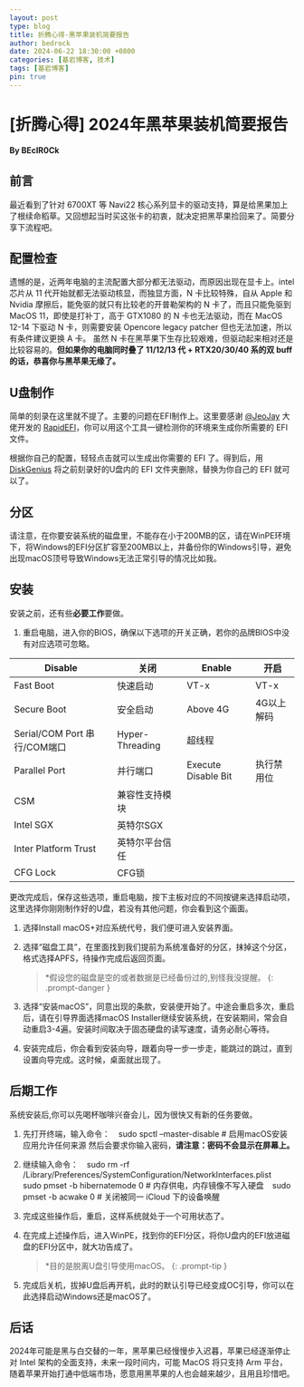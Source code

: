 ```yaml
---
layout: post
type: blog
title: 折腾心得-黑苹果装机简要报告
author: bedrock
date: 2024-06-22 18:30:00 +0800
categories: [基岩博客, 技术]
tags: [基岩博客]
pin: true
---
```


# [折腾心得] 2024年黑苹果装机简要报告
**By BEclR0Ck**

## 前言
最近看到了针对 6700XT 等 Navi22 核心系列显卡的驱动支持，算是给黑果加上了根续命稻草。又回想起当时买这张卡的初衷，就决定把黑苹果捡回来了。简要分享下流程吧。

## 配置检查
遗憾的是，近两年电脑的主流配置大部分都无法驱动，而原因出现在显卡上。intel 芯片从 11 代开始就都无法驱动核显，而独显方面，N 卡比较特殊，自从 Apple 和 Nvidia 摩擦后，能免驱的就只有比较老的开普勒架构的 N 卡了，而且只能免驱到 MacOS 11，即使是打补丁，高于 GTX1080 的 N 卡也无法驱动，而在 MacOS 12-14 下驱动 N 卡，则需要安装 Opencore legacy patcher 但也无法加速，所以有条件建议更换 A 卡。 虽然 N 卡在黑苹果下生存比较艰难，但驱动起来相对还是比较容易的。**但如果你的电脑同时叠了 11/12/13 代 + RTX20/30/40 系的双 buff 的话，恭喜你与黑苹果无缘了。**

## U盘制作
简单的刻录在这里就不提了。主要的问题在EFI制作上。这里要感谢 [@JeoJay](https://github.com/JeoJay127) 大佬开发的 [RapidEFI](https://github.com/JeoJay127/RapidEFI-Tool)，你可以用这个工具一键检测你的环境来生成你所需要的 EFI 文件。

根据你自己的配置，轻轻点击就可以生成出你需要的 EFI 了。得到后，用 [DiskGenius](https://www.diskgenius.cn/) 将之前刻录好的U盘内的 EFI 文件夹删除，替换为你自己的 EFI 就可以了。

## 分区
请注意，在你要安装系统的磁盘里，不能存在小于200MB的区，请在WinPE环境下，将Windows的EFI分区扩容至200MB以上，并备份你的Windows引导，避免出现macOS顶号导致Windows无法正常引导的情况比如我。

## 安装
安装之前，还有些**必要工作**要做。

1. 重启电脑，进入你的BIOS，确保以下选项的开关正确，若你的品牌BIOS中没有对应选项可忽略。

| Disable                       | 关闭            | Enable              | 开启       |
| ----------------------------- | --------------- | ------------------- | ---------- |
| Fast Boot                     | 快速启动        | VT-x                | VT-x       | 虚拟化技术 |
| Secure Boot                   | 安全启动        | Above 4G            | 4G以上解码 |
| Serial/COM Port 	串行/COM端口 | Hyper-Threading | 超线程              |
| Parallel Port                 | 并行端口        | Execute Disable Bit | 执行禁用位 |
| CSM                           | 兼容性支持模块  |                     |
| Intel SGX                     | 英特尔SGX       |                     |
| Inter Platform Trust          | 英特尔平台信任  |                     |
| CFG Lock                      | CFG锁           |                     |

更改完成后，保存这些选项，重启电脑，按下主板对应的不同按键来选择启动项，这里选择你刚刚制作好的U盘，若没有其他问题，你会看到这个画面。


1. 选择Install macOS+对应系统代号，我们便可进入安装界面。
2. 选择“磁盘工具”，在里面找到我们提前为系统准备好的分区，抹掉这个分区，格式选择APFS，待操作完成后返回页面。
    > *假设您的磁盘是空的或者数据是已经备份过的,别怪我没提醒。
    {: .prompt-danger }

3. 选择“安装macOS”，同意出现的条款，安装便开始了。中途会重启多次，重启后，请在引导界面选择macOS Installer继续安装系统，在安装期间，常会自动重启3-4遍。安装时间取决于固态硬盘的读写速度，请务必耐心等待。
4. 安装完成后，你会看到安装向导，跟着向导一步一步走，能跳过的跳过，直到设置向导完成。这时候，桌面就出现了。

## 后期工作
系统安装后,你可以先喝杯咖啡兴奋会儿，因为很快又有新的任务要做。
1. 先打开终端，输入命令： ` ` sudo spctl –master-disable # 启用macOS安装应用允许任何来源 然后会要求你输入密码，**请注意：密码不会显示在屏幕上。**
2. 继续输入命令： ` ` sudo rm -rf /Library/Preferences/SystemConfiguration/NetworkInterfaces.plist ` ` sudo pmset -b hibernatemode 0 # 内存供电，内存镜像不写入硬盘 ` ` sudo pmset -b acwake 0 # 关闭被同一 iCloud 下的设备唤醒
3. 完成这些操作后，重启，这样系统就处于一个可用状态了。
4. 在完成上述操作后，进入WinPE，找到你的EFI分区，将你U盘内的EFI放进磁盘的EFI分区中，就大功告成了。 
   >  *目的是脱离U盘引导使用macOS。
   {: .prompt-tip }

5. 完成后关机，拔掉U盘后再开机，此时的默认引导已经变成OC引导，你可以在此选择启动Windows还是macOS了。

## 后话
2024年可能是黑与白交替的一年，黑苹果已经慢慢步入迟暮，苹果已经逐渐停止对 Intel 架构的全面支持，未来一段时间内，可能 MacOS 将只支持 Arm 平台，随着苹果开始打通中低端市场，愿意用黑苹果的人也会越来越少，且用且珍惜吧。
